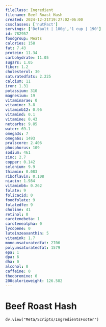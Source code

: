```yaml
---
fileClass: Ingredient
filename: Beef Roast Hash
created: 2024-12-21T19:27:02-06:00
cssclasses: ['nutFact']
servings: ['Default | 100g','1 cup | 190']
id: 782957
foodgroup: Meats
calories: 158
fat: 7.43
protein: 11.34
carbohydrate: 11.05
sugars: 1.05
fiber: 1.2
cholesterol: 30
saturatedfats: 2.225
calcium: 11
iron: 1.31
potassium: 310
magnesium: 19
vitaminarae: 0
vitaminc: 3.8
vitaminb12: 0.96
vitamind: 0.1
vitamine: 0.43
netcarbs: 9.85
water: 69.1
omega3s: 7
omega6s: 1493
pralscore: 2.406
phosphorus: 109
sodium: 461
zinc: 2.7
copper: 0.142
selenium: 9.9
thiamin: 0.083
riboflavin: 0.108
niacin: 1.984
vitaminb6: 0.262
folate: 9
folicacid: 0
foodfolate: 9
folatedfe: 9
choline: 41
retinol: 0
carotenebeta: 1
carotenealpha: 0
lycopene: 0
luteinzeaxanthin: 5
vitamink: 1.7
monounsaturatedfat: 2706
polyunsaturatedfat: 1579
epa: 1
dpa: 6
dha: 0
alcohol: 0
caffeine: 0
theobromine: 0
200calorieweight: 126.582
---
```


# Beef Roast Hash

```dataviewjs
dv.view("Meta/Scripts/IngredientsFooter")
```